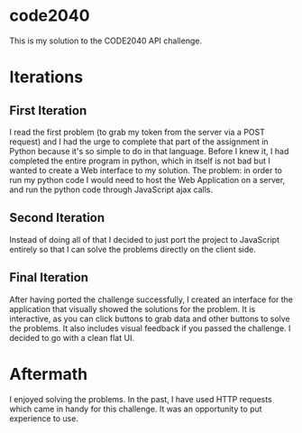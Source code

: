 code2040
========

This is my solution to the CODE2040 API challenge.


# Iterations

## First Iteration
I read the first problem (to grab my token from the server via a POST request) and I had the urge to complete that part of the assignment in Python because it's so simple to do in that language. Before I knew it, I had completed the entire program in python, which in itself is not bad but I wanted to create a Web interface to my solution. The problem: in order to run my python code I would need to host the Web Application on a server, and run the python code through JavaScript ajax calls. 

## Second Iteration
Instead of doing all of that I decided to just port the project to JavaScript entirely so that I can solve the problems directly on the client side.

## Final Iteration
After having ported the challenge successfully, I created an interface for the application that visually showed the solutions for the problem. It is interactive, as you can click buttons to grab data and other buttons to solve the problems. It also includes visual feedback if you passed the challenge. I decided to go with a clean flat UI.

# Aftermath
I enjoyed solving the problems. In the past, I have used HTTP requests which came in handy for this challenge. It was an opportunity to put experience to use.